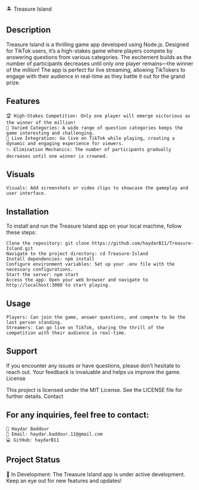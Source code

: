 🏝️ Treasure Island

## Description

Treasure Island is a thrilling game app developed using Node.js. Designed for TikTok users, it’s a high-stakes game where players compete by answering questions from various categories. The excitement builds as the number of participants decreases until only one player remains—the winner of the million! The app is perfect for live streaming, allowing TikTokers to engage with their audience in real-time as they battle it out for the grand prize.

## Features

    🏆 High-Stakes Competition: Only one player will emerge victorious as the winner of the million!
    🎯 Varied Categories: A wide range of question categories keeps the game interesting and challenging.
    🎥 Live Integration: Go live on TikTok while playing, creating a dynamic and engaging experience for viewers.
    📉 Elimination Mechanics: The number of participants gradually decreases until one winner is crowned.

## Visuals

    Visuals: Add screenshots or video clips to showcase the gameplay and user interface.

## Installation

To install and run the Treasure Island app on your local machine, follow these steps:

    Clone the repository: git clone https://github.com/haydarB11/Treasure-Island.git
    Navigate to the project directory: cd Treasure-Island
    Install dependencies: npm install
    Configure environment variables: Set up your .env file with the necessary configurations.
    Start the server: npm start
    Access the app: Open your web browser and navigate to http://localhost:3000 to start playing.

## Usage

    Players: Can join the game, answer questions, and compete to be the last person standing.
    Streamers: Can go live on TikTok, sharing the thrill of the competition with their audience in real-time.

## Support

If you encounter any issues or have questions, please don’t hesitate to reach out. Your feedback is invaluable and helps us improve the game.
License

This project is licensed under the MIT License. See the LICENSE file for further details.
Contact

## For any inquiries, feel free to contact:

    👤 Haydar Baddour
    📧 Email: haydar.baddour.11@gmail.com
    💻 GitHub: haydarB11

## Project Status

🚧 In Development: The Treasure Island app is under active development. Keep an eye out for new features and updates!